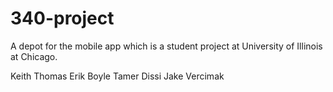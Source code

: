 340-project
===========

A depot for the mobile app which is a student project at University of Illinois at Chicago. 

Keith Thomas
Erik Boyle
Tamer Dissi
Jake Vercimak
